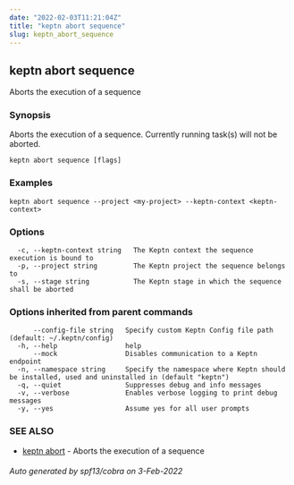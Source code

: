 ```yaml
---
date: "2022-02-03T11:21:04Z"
title: "keptn abort sequence"
slug: keptn_abort_sequence
---
```

## keptn abort sequence

Aborts the execution of a sequence

### Synopsis

Aborts the execution of a sequence. Currently running task(s) will not be aborted.

```
keptn abort sequence [flags]
```

### Examples

```
keptn abort sequence --project <my-project> --keptn-context <keptn-context>
```

### Options

```
  -c, --keptn-context string   The Keptn context the sequence execution is bound to
  -p, --project string         The Keptn project the sequence belongs to
  -s, --stage string           The Keptn stage in which the sequence shall be aborted
```

### Options inherited from parent commands

```
      --config-file string   Specify custom Keptn Config file path (default: ~/.keptn/config)
  -h, --help                 help
      --mock                 Disables communication to a Keptn endpoint
  -n, --namespace string     Specify the namespace where Keptn should be installed, used and uninstalled in (default "keptn")
  -q, --quiet                Suppresses debug and info messages
  -v, --verbose              Enables verbose logging to print debug messages
  -y, --yes                  Assume yes for all user prompts
```

### SEE ALSO

* [keptn abort](../keptn_abort/)	 - Aborts the execution of a sequence

###### Auto generated by spf13/cobra on 3-Feb-2022
